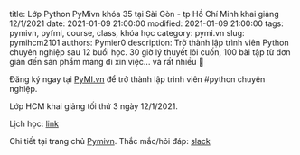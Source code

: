 title: Lớp Python PyMivn khóa 35 tại Sài Gòn - tp Hồ Chí Minh khai giảng 12/1/2021
date: 2021-01-09 21:00:00
modified: 2021-01-09 21:00:00
tags: pymivn, pyfml, course, class, khóa học
category: pymi.vn
slug: pymihcm2101
authors: Pymier0
description: Trở thành lập trình viên Python chuyên nghiệp sau 12 buổi học. 30 giờ lý thuyết lôi cuốn, 100 bài tập từ đơn giản đến sản phẩm mang đi xin việc... và rất nhiều 🍻

Đăng ký ngay tại [PyMI.vn](https://pymi.vn) để trở thành lập trình viên #python chuyên nghiệp.

Lớp HCM khai giảng tối thứ 3 ngày 12/1/2021.

Lịch học: [link](https://trello.com/b/Ls5ZsxBS/h%E1%BB%8Dc-python-tp-h%E1%BB%93-ch%C3%AD-minh-pymivn-hcm2101-timetable)

Chi tiết tại trang chủ [Pymivn](https://pymi.vn).
Thắc mắc/hỏi đáp: [slack](https://invite.pymi.vn)
